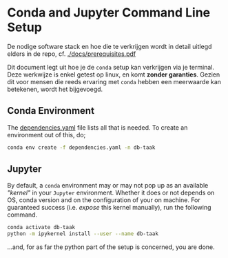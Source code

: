 # Conda and Jupyter Command Line Setup

De nodige software stack en hoe die te verkrijgen wordt in detail uitlegd elders in de repo, cf. [./docs/prerequisites.pdf](./docs/prerequisites.pdf)

Dit document legt uit hoe je de `conda` setup kan verkrijgen via je terminal. Deze werkwijze is enkel getest op linux, en komt **zonder garanties**. Gezien dit voor mensen die reeds ervaring met `conda` hebben een meerwaarde kan betekenen, wordt het bijgevoegd.

## Conda Environment

The [dependencies.yaml](dependencies.yaml) file lists all that is needed. To create an environment out of this, do;

```bash
conda env create -f dependencies.yaml -n db-taak
```

## Jupyter 

By default, a `conda` environment may or may not pop up as an available _"kernel"_ in your `Jupyter` environment. 
Whether it does or not depends on OS, conda version and on the configuration of your on machine.
For guaranteed success (i.e. _expose_ this kernel manually), run the following command.

```bash
conda activate db-taak
python -m ipykernel install --user --name db-taak
```

…and, for as far the python part of the setup is concerned, you are done.
